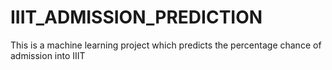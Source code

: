 # IIIT_ADMISSION_PREDICTION
This is a machine learning project which predicts the percentage chance of admission into IIIT
